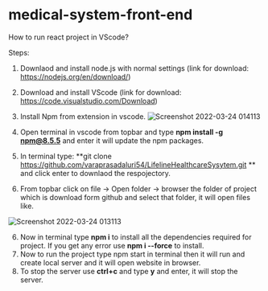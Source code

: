 # medical-system-front-end

How to run react project in VScode?

Steps:

1. Downlaod and install node.js with normal settings (link for download: https://nodejs.org/en/download/)
2. Download and install VScode (link for download: https://code.visualstudio.com/Download)
3. Install Npm from extension  in vscode.
![Screenshot 2022-03-24 014113](https://user-images.githubusercontent.com/38999815/159850250-52be385f-9f54-4076-919c-0bf9927171df.png)


4. Open terminal in vscode from topbar and type **npm install -g npm@8.5.5** and enter it will update the npm packages.
5. In terminal type: **git clone https://github.com/varaprasadaluri54/LifelineHealthcareSysytem.git ** and click enter to downlaod the respojectory.
6. From topbar click on file -> Open folder -> browser the folder of project which is download form github and select that folder, it will open files like. 

![Screenshot 2022-03-24 013113](https://user-images.githubusercontent.com/38999815/159849000-da7a16c0-f53b-4517-a9df-c600bfa9fe42.png)

6. Now in terminal type **npm i**  to install all the dependencies required for project. If you get any error use **npm i --force** to install.
7. Now to run the project type npm start in terminal then it will run and create local server and it will open website in browser.
8. To stop the server use **ctrl+c** and type **y** and enter, it will stop the server.
